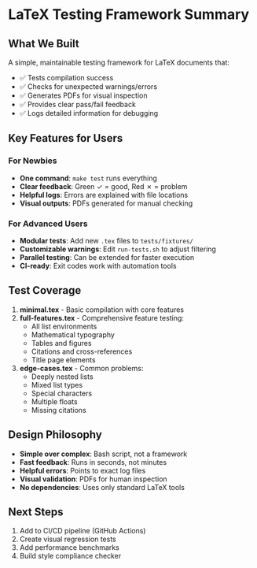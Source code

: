 # LaTeX Testing Framework Summary

## What We Built

A simple, maintainable testing framework for LaTeX documents that:
- ✅ Tests compilation success
- ✅ Checks for unexpected warnings/errors
- ✅ Generates PDFs for visual inspection
- ✅ Provides clear pass/fail feedback
- ✅ Logs detailed information for debugging

## Key Features for Users

### For Newbies
- **One command**: `make test` runs everything
- **Clear feedback**: Green ✓ = good, Red ✗ = problem
- **Helpful logs**: Errors are explained with file locations
- **Visual outputs**: PDFs generated for manual checking

### For Advanced Users
- **Modular tests**: Add new `.tex` files to `tests/fixtures/`
- **Customizable warnings**: Edit `run-tests.sh` to adjust filtering
- **Parallel testing**: Can be extended for faster execution
- **CI-ready**: Exit codes work with automation tools

## Test Coverage

1. **minimal.tex** - Basic compilation with core features
2. **full-features.tex** - Comprehensive feature testing:
   - All list environments
   - Mathematical typography
   - Tables and figures
   - Citations and cross-references
   - Title page elements
3. **edge-cases.tex** - Common problems:
   - Deeply nested lists
   - Mixed list types
   - Special characters
   - Multiple floats
   - Missing citations

## Design Philosophy

- **Simple over complex**: Bash script, not a framework
- **Fast feedback**: Runs in seconds, not minutes
- **Helpful errors**: Points to exact log files
- **Visual validation**: PDFs for human inspection
- **No dependencies**: Uses only standard LaTeX tools

## Next Steps

1. Add to CI/CD pipeline (GitHub Actions)
2. Create visual regression tests
3. Add performance benchmarks
4. Build style compliance checker